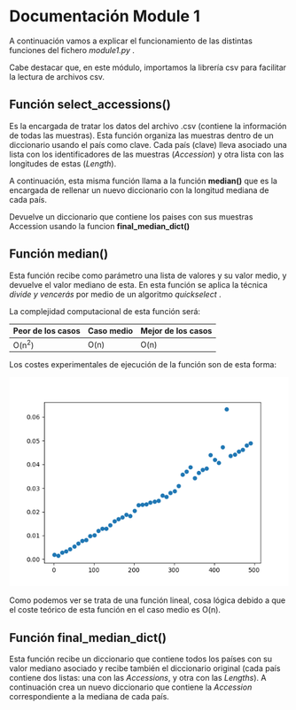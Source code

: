 # Documentación Module 1
A continuación vamos a explicar el funcionamiento de las distintas funciones del fichero *module1.py* .

Cabe destacar que, en este módulo, importamos la librería csv para facilitar la lectura de archivos csv.

## Función select_accessions()
Es la encargada de tratar los datos del archivo .csv (contiene la información de todas las muestras).
Esta función organiza las muestras dentro de un diccionario usando el país como clave. Cada país (clave) 
lleva asociado una lista con los identificadores de las muestras (*Accession*) y otra lista con las longitudes 
de estas (*Length*).

A continuación, esta misma función llama a la función **median()** que es la encargada de rellenar un nuevo diccionario 
con la longitud mediana de cada país.

Devuelve un diccionario que contiene los paises con sus muestras Accession usando la funcion **final_median_dict()**

## Función median()
Esta función recibe como parámetro una lista de valores y su valor medio, y devuelve el valor mediano de esta. 
En esta función se aplica la técnica *divide y vencerás* por medio de un algoritmo *quickselect* .

La complejidad computacional de esta función será:

|Peor de los casos  |Caso medio         |Mejor de los casos |
|-------------------|-------------------|-------------------|
|O(n<sup>2</sup>)   |   O(n)     |O(n)        |

Los costes experimentales de ejecución de la función son de esta forma:

![Coste módulo 1](../functions-cost-images/cost-module1.png)

Como podemos ver se trata de una función lineal, cosa lógica debido a que el coste teórico de esta función en el caso 
medio es O(n). 
## Función final_median_dict()
Esta función recibe un diccionario que contiene todos los países con su valor mediano asociado y recibe también el diccionario original (cada país contiene dos listas: una con las *Accessions*, y otra con las *Lengths*). 
A continuación crea un nuevo diccionario que contiene la *Accession* correspondiente a la mediana de cada país.